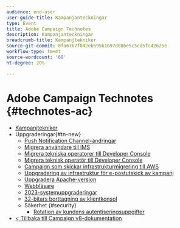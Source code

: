 ```yaml
---
audience: end-user
user-guide-title: Kampanjanteckningar
type: Event
title: Adobe Campaign Technotes
description: Kampanjanteckningar
breadcrumb-title: Kampanjtekniker
source-git-commit: 0fa6767f042eb595b1697d086e5c5cd5fc42625e
workflow-type: tm+mt
source-wordcount: '68'
ht-degree: 20%

---
```



# Adobe Campaign Technotes {#technotes-ac}

+ [Kampanjtekniker](technotes-home.md)
+ Uppgraderingar{#tn-new}
   + [Push Notification Channel-ändringar](upgrades/push-technote.md)
   + [Migrera användare till IMS](upgrades/migrate-users-to-ims.md)
   + [Migrera tekniska operatorer till Developer Console](upgrades/ims-migration.md)
   + [Migrera teknisk operatör till Developer Console](upgrades/ims-migration-old.md)
   + [Campaign som skickar infrastrukturmigrering till AWS](upgrades/migrate-to-aws.md)
   + [Uppgradering av infrastruktur för e-postutskick av kampanj](upgrades/upgrade-to-aws.md)
   + [Uppgradera Apache-version](upgrades/apache.md)
   + [Webbläsare](upgrades/browsers.md)
   + [2023-systemuppgraderingar](upgrades/tech-stack-upgrade.md)
   + [32-bitars borttagning av klientkonsol](upgrades/console.md)
   + Säkerhet {#security}
      + [Rotation av kundens autentiseringsuppgifter](security/credential-rotation-guide.md)
+ [&lt; Tillbaka till Campaign v8-dokumentation](https://experienceleague.adobe.com/en/docs/campaign/campaign-v8/campaign-home)
